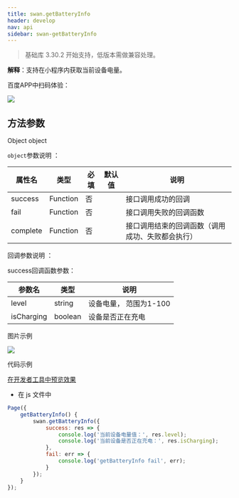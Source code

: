 ```yaml
---
title: swan.getBatteryInfo
header: develop
nav: api
sidebar: swan-getBatteryInfo
---
```



> 基础库 3.30.2 开始支持，低版本需做兼容处理。

**解释**：支持在小程序内获取当前设备电量。

 百度APP中扫码体验： 

<img src="https://b.bdstatic.com/miniapp/assets/images/doc_demo/fragment_getBatteryInfo.png"  class="demo-qrcode-image" />

## 方法参数 

Object object

 `object`参数说明 ：

|属性名 |类型  |必填 | 默认值 |说明|
|---- | ---- | ---- | ----|----|
|success |Function  |  否 | | 接口调用成功的回调|
|fail   | Function |   否  | |接口调用失败的回调函数|
|complete  |  Function |   否 | | 接口调用结束的回调函数（调用成功、失败都会执行）|

 回调参数说明 ：

success回调函数参数：

|参数名 |类型  |说明|
|---- | ---- | ---- |
|level |string | 设备电量， 范围为1-100|
|isCharging  | boolean | 设备是否正在充电|

 图片示例 

<div class="m-doc-custom-examples">
    <div class="m-doc-custom-examples-correct">
        <img src="https://b.bdstatic.com/miniapp/images/getBatteryInfo.gif">
    </div>
    <div class="m-doc-custom-examples-correct">
        <img src=" ">
    </div>
    <div class="m-doc-custom-examples-correct">
        <img src=" ">
    </div>     
</div>

 代码示例 

<a href="swanide://fragment/3d96361544920be300bde9b3e9742fc21569483132498" title="在开发者工具中预览效果" target="_self">在开发者工具中预览效果</a>

* 在 js 文件中

```js
Page({
    getBatteryInfo() {
        swan.getBatteryInfo({
            success: res => {
                console.log('当前设备电量值：', res.level);
                console.log('当前设备是否正在充电：', res.isCharging);
            },
            fail: err => {
                console.log('getBatteryInfo fail', err);
            }
        });
    }
});
```

